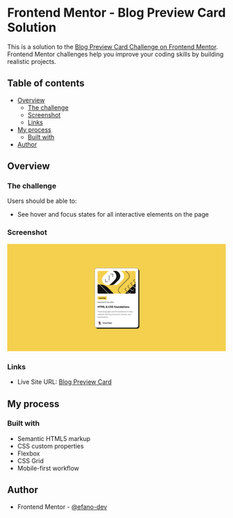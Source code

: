 # Frontend Mentor - Blog Preview Card Solution

This is a solution to the [Blog Preview Card Challenge on Frontend Mentor](https://www.frontendmentor.io/challenges/blog-preview-card-ckPaj01IcS). Frontend Mentor challenges help you improve your coding skills by building realistic projects. 

## Table of contents

- [Overview](#overview)
  - [The challenge](#the-challenge)
  - [Screenshot](#screenshot)
  - [Links](#links)
- [My process](#my-process)
  - [Built with](#built-with)
- [Author](#author)

## Overview

### The challenge

Users should be able to:

- See hover and focus states for all interactive elements on the page

### Screenshot

![](./assets/images/blog-preview-card-screenshot.png)

### Links

- Live Site URL: [Blog Preview Card](https://efano-dev.github.io/vanilla-blog-preview-card/)

## My process

### Built with

- Semantic HTML5 markup
- CSS custom properties
- Flexbox
- CSS Grid
- Mobile-first workflow

## Author

- Frontend Mentor - [@efano-dev](https://www.frontendmentor.io/profile/efano-dev)